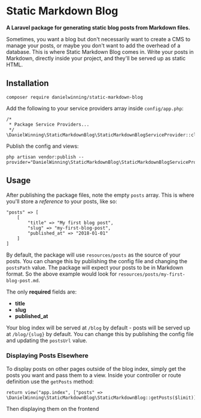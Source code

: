 # Static Markdown Blog

**A Laravel package for generating static blog posts from Markdown files.**

Sometimes, you want a blog but don't necessarily want to create a CMS to manage your posts, or maybe you don't want to
add the overhead of a database. This is where Static Markdown Blog comes in. Write your posts in Markdown, directly 
inside your project, and they'll be served up as static HTML.

## Installation
```
composer require danielwinning/static-markdown-blog
```

Add the following to your service providers array inside `config/app.php`:
```
/*
 * Package Service Providers...
 */
\DanielWinning\StaticMarkdownBlog\StaticMarkdownBlogServiceProvider::class
```

Publish the config and views:
```
php artisan vendor:publish --provider="DanielWinning\StaticMarkdownBlog\StaticMarkdownBlogServiceProvider"
```

## Usage

After publishing the package files, note the empty `posts` array. This is where you'll store a *reference* to your posts, 
like so:

```
"posts" => [
    [
        "title" => "My first blog post",
        "slug" => "my-first-blog-post",
        "published_at" => "2018-01-01"
    ]
]
```

By default, the package will use `resources/posts` as the source of your posts. You can change this by publishing the
config file and changing the `postsPath` value. The package will expect your posts to be in Markdown format. So the above
example would look for `resources/posts/my-first-blog-post.md`.

The only **required** fields are:

- **title**
- **slug**
- **published_at**

Your blog index will be served at `/blog` by default - posts will be served up at `/blog/{slug}` by default. You can 
change this by publishing the config file and updating the `postsUrl` value.

### Displaying Posts Elsewhere

To display posts on other pages outside of the blog index, simply get the posts you want and pass them to a view. Inside 
your controller or route definition use the `getPosts` method:

```
return view("app.index", ["posts" => \DanielWinning\StaticMarkdownBlog\StaticMarkdownBlog::getPosts($limit)]);
```

Then displaying them on the frontend
